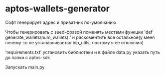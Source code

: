 # aptos-wallets-generator

Софт генерирует адрес и приватник по-умолчанию

Чтобы генерировать с seed-фразой поменять местами функции 'def generate_wallets(num_wallets):' и раскоментить все остальное(у меня почему-то не устанавливается bip_utils, поэтому я ее отключил)

'requirements.txt' установить библиотеки и в файле data.py указать путь до папки с aptos-sdk

Запускать main.py
